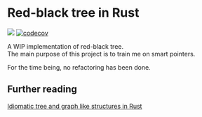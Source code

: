 # Red-black tree in Rust

![](https://github.com/Ender-events/red-black_tree/workflows/Rust%20test/badge.svg)
[![codecov](https://codecov.io/gh/Ender-events/red-black_tree/branch/master/graph/badge.svg)](https://codecov.io/gh/Ender-events/red-black_tree)

A WIP implementation of red-black tree.  
The main purpose of this project is to train me on smart pointers.

For the time being, no refactoring has been done.

## Further reading

[Idiomatic tree and graph like structures in Rust](https://rust-leipzig.github.io/architecture/2016/12/20/idiomatic-trees-in-rust/)
